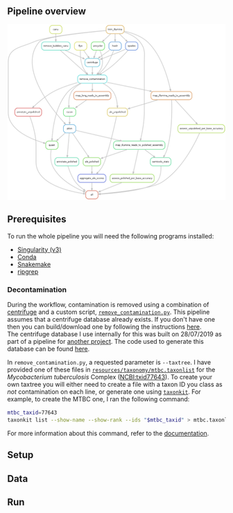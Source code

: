 ## Pipeline overview

![rulegraph](resources/rulegraph.png)

## Prerequisites
To run the whole pipeline you will need the following programs installed:
-   [Singularity (v3)][singularity]
-   [Conda][conda]
-   [Snakemake][snakemake]
-   [ripgrep][ripgrep]

### Decontamination
During the workflow, contamination is removed using a combination of [centrifuge][centrifuge] 
and a custom script, [`remove_contamination.py`][remove_contamination]. This pipeline assumes that a centrifuge 
database already exists. If you don't have one then you can build/download one by following 
the instructions [here][centrifuge_db].  
The centrifuge database I use internally for this was built on 28/07/2019 as part of a 
pipeline for [another project][puntseq]. The code used to generate this database can be 
found [here][puntseq_centrifuge].

In `remove_contamination.py`, a requested parameter is `--taxtree`. I have provided one 
of these files in [`resources/taxonomy/mtbc.taxonlist`][taxonlist] for the 
*Mycobacterium tuberculosis* Complex ([NCBI:txid77643][mtbc]). To create your own taxtree 
you will either need to create a file with a taxon ID you class as *not* contamination on each line, or 
generate one using [`taxonkit`][taxonkit]. For example, to create the MTBC one, I ran the 
following command:

```bash
mtbc_taxid=77643
taxonkit list --show-name --show-rank --ids "$mtbc_taxid" > mtbc.taxonlist
```

For more information about this command, refer to the [documentation][taxonkit_list].

## Setup

## Data

## Run


[singularity]: https://sylabs.io/guides/3.5/user-guide/quick_start.html#quick-installation-steps
[conda]: https://docs.conda.io/projects/conda/en/latest/user-guide/install/
[snakemake]: https://snakemake.readthedocs.io/en/stable/
[ripgrep]: https://github.com/BurntSushi/ripgrep
[centrifuge]: https://github.com/DaehwanKimLab/centrifuge
[remove_contamination]: https://github.com/mbhall88/head_to_head_pipeline/blob/master/analysis/assembly/scripts/remove_contamination.py
[centrifuge_db]: https://ccb.jhu.edu/software/centrifuge/manual.shtml#database-download-and-index-building
[puntseq]: https://github.com/d-j-k/puntseq
[puntseq_centrifuge]: https://github.com/d-j-k/puntseq/blob/d9c28007c2a9af123e1644d136bf43f225b3e463/analysis/rules/centrifuge.smk#L1-L74
[taxonlist]: https://github.com/mbhall88/head_to_head_pipeline/blob/master/analysis/assembly/resources/taxonomy/mtbc.taxonlist
[mtbc]: https://www.ncbi.nlm.nih.gov/Taxonomy/Browser/wwwtax.cgi?mode=Info&id=77643&lvl=3&lin=f&keep=1&srchmode=1&unlock
[taxonkit]: https://github.com/shenwei356/taxonkit/
[taxonkit_list]: https://bioinf.shenwei.me/taxonkit/usage/#list
